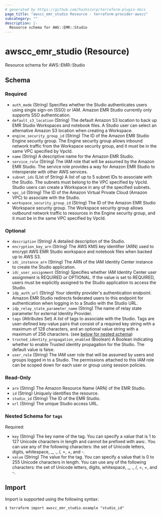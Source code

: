 ```yaml
---
# generated by https://github.com/hashicorp/terraform-plugin-docs
page_title: "awscc_emr_studio Resource - terraform-provider-awscc"
subcategory: ""
description: |-
  Resource schema for AWS::EMR::Studio
---
```


# awscc_emr_studio (Resource)

Resource schema for AWS::EMR::Studio



<!-- schema generated by tfplugindocs -->
## Schema

### Required

- `auth_mode` (String) Specifies whether the Studio authenticates users using single sign-on (SSO) or IAM. Amazon EMR Studio currently only supports SSO authentication.
- `default_s3_location` (String) The default Amazon S3 location to back up EMR Studio Workspaces and notebook files. A Studio user can select an alternative Amazon S3 location when creating a Workspace.
- `engine_security_group_id` (String) The ID of the Amazon EMR Studio Engine security group. The Engine security group allows inbound network traffic from the Workspace security group, and it must be in the same VPC specified by VpcId.
- `name` (String) A descriptive name for the Amazon EMR Studio.
- `service_role` (String) The IAM role that will be assumed by the Amazon EMR Studio. The service role provides a way for Amazon EMR Studio to interoperate with other AWS services.
- `subnet_ids` (List of String) A list of up to 5 subnet IDs to associate with the Studio. The subnets must belong to the VPC specified by VpcId. Studio users can create a Workspace in any of the specified subnets.
- `vpc_id` (String) The ID of the Amazon Virtual Private Cloud (Amazon VPC) to associate with the Studio.
- `workspace_security_group_id` (String) The ID of the Amazon EMR Studio Workspace security group. The Workspace security group allows outbound network traffic to resources in the Engine security group, and it must be in the same VPC specified by VpcId.

### Optional

- `description` (String) A detailed description of the Studio.
- `encryption_key_arn` (String) The AWS KMS key identifier (ARN) used to encrypt AWS EMR Studio workspace and notebook files when backed up to AWS S3.
- `idc_instance_arn` (String) The ARN of the IAM Identity Center instance to create the Studio application.
- `idc_user_assignment` (String) Specifies whether IAM Identity Center user assignment is REQUIRED or OPTIONAL. If the value is set to REQUIRED, users must be explicitly assigned to the Studio application to access the Studio.
- `idp_auth_url` (String) Your identity provider's authentication endpoint. Amazon EMR Studio redirects federated users to this endpoint for authentication when logging in to a Studio with the Studio URL.
- `idp_relay_state_parameter_name` (String) The name of relay state parameter for external Identity Provider.
- `tags` (Attributes Set) A list of tags to associate with the Studio. Tags are user-defined key-value pairs that consist of a required key string with a maximum of 128 characters, and an optional value string with a maximum of 256 characters. (see [below for nested schema](#nestedatt--tags))
- `trusted_identity_propagation_enabled` (Boolean) A Boolean indicating whether to enable Trusted identity propagation for the Studio. The default value is false.
- `user_role` (String) The IAM user role that will be assumed by users and groups logged in to a Studio. The permissions attached to this IAM role can be scoped down for each user or group using session policies.

### Read-Only

- `arn` (String) The Amazon Resource Name (ARN) of the EMR Studio.
- `id` (String) Uniquely identifies the resource.
- `studio_id` (String) The ID of the EMR Studio.
- `url` (String) The unique Studio access URL.

<a id="nestedatt--tags"></a>
### Nested Schema for `tags`

Required:

- `key` (String) The key name of the tag. You can specify a value that is 1 to 127 Unicode characters in length and cannot be prefixed with aws:. You can use any of the following characters: the set of Unicode letters, digits, whitespace, _, ., /, =, +, and -.
- `value` (String) The value for the tag. You can specify a value that is 0 to 255 Unicode characters in length. You can use any of the following characters: the set of Unicode letters, digits, whitespace, _, ., /, =, +, and -.

## Import

Import is supported using the following syntax:

```shell
$ terraform import awscc_emr_studio.example "studio_id"
```
